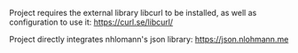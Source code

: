 Project requires the external library libcurl to be installed, as well as configuration to use it:
https://curl.se/libcurl/

Project directly integrates nhlomann's json library:
https://json.nlohmann.me